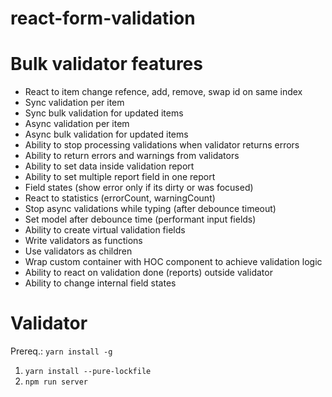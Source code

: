 # react-form-validation

# Bulk validator features
- React to item change refence, add, remove, swap id on same index
- Sync validation per item
- Sync bulk validation for updated items
- Async validation per item
- Async bulk validation for updated items
- Ability to stop processing validations when validator returns errors
- Ability to return errors and warnings from validators
- Ability to set data inside validation report
- Ability to set multiple report field in one report
- Field states (show error only if its dirty or was focused)
- React to statistics (errorCount, warningCount)
- Stop async validations while typing (after debounce timeout)
- Set model after debounce time (performant input fields)
- Ability to create virtual validation fields
- Write validators as functions
- Use validators as children
- Wrap custom container with HOC component to achieve validation logic
- Ability to react on validation done (reports) outside validator
- Ability to change internal field states

# Validator


Prereq.:
`yarn install -g`

1. `yarn install --pure-lockfile`
2. `npm run server`

